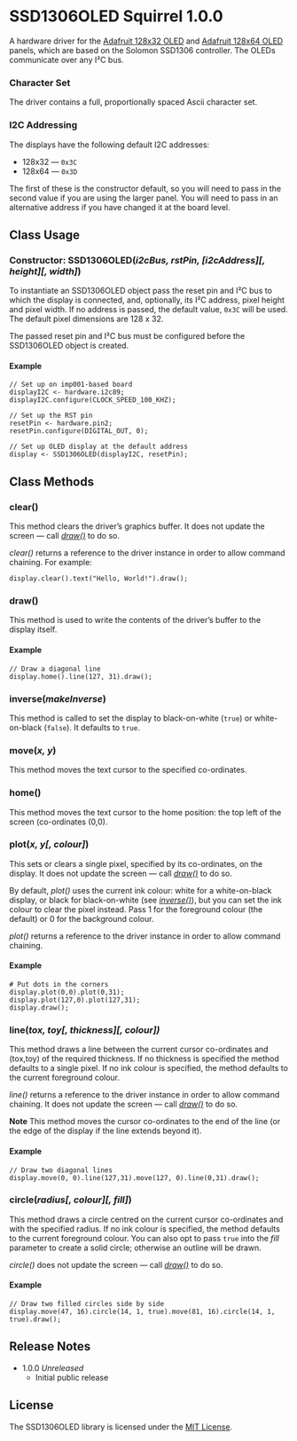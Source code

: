 # SSD1306OLED Squirrel 1.0.0 #

A hardware driver for the [Adafruit 128x32 OLED](https://www.adafruit.com/product/931) and [Adafruit 128x64 OLED](https://www.adafruit.com/product/326) panels, which are based on the Solomon SSD1306 controller. The OLEDs communicate over any I&sup2;C bus.

### Character Set ###

The driver contains a full, proportionally spaced Ascii character set.

### I2C Addressing ###

The displays have the following default I2C addresses:

- 128x32 — `0x3C`
- 128x64 — `0x3D`

The first of these is the constructor default, so you will need to pass in the second value if you are using the larger panel. You will need to pass in an alternative address if you have changed it at the board level.

## Class Usage ##

### Constructor: SSD1306OLED(*i2cBus, rstPin, [i2cAddress][, height][, width]*) ###

To instantiate an SSD1306OLED object pass the reset pin and I&sup2;C bus to which the display is connected, and, optionally, its I&sup2;C address, pixel height and pixel width. If no address is passed, the default value, `0x3C` will be used. The default pixel dimensions are 128 x 32.

The passed reset pin and I&sup2;C bus must be configured before the SSD1306OLED object is created.

#### Example ####

```squirrel
// Set up on imp001-based board
displayI2C <- hardware.i2c89;
displayI2C.configure(CLOCK_SPEED_100_KHZ);

// Set up the RST pin
resetPin <- hardware.pin2;
resetPin.configure(DIGITAL_OUT, 0);

// Set up OLED display at the default address
display <- SSD1306OLED(displayI2C, resetPin);
```

## Class Methods ##

### clear() ###

This method clears the driver’s graphics buffer. It does not update the screen — call [*draw()*](#draw) to do so.

*clear()* returns a reference to the driver instance in order to allow command chaining. For example:

```squirrel
display.clear().text("Hello, World!").draw();
```

### draw() ###

This method is used to write the contents of the driver’s buffer to the display itself.

#### Example ####

```squirrel
// Draw a diagonal line
display.home().line(127, 31).draw();
```

### inverse(*makeInverse*) ###

This method is called to set the display to black-on-white (`true`) or white-on-black (`false`). It defaults to `true`.

### move(*x, y*) ###

This method moves the text cursor to the specified co-ordinates.

### home() ###

This method moves the text cursor to the home position: the top left of the screen (co-ordinates (0,0).

### plot(*x, y[, colour]*) ###

This sets or clears a single pixel, specified by its co-ordinates, on the display. It does not update the screen — call [*draw()*](#draw) to do so.

By default, *plot()* uses the current ink colour: white for a white-on-black display, or black for black-on-white (see [*inverse()*](#inverse-makeinverse)), but you can set the ink colour to clear the pixel instead. Pass 1 for the foreground colour (the default) or 0 for the background colour.

*plot()* returns a reference to the driver instance in order to allow command chaining.

#### Example ####

```squirrel
# Put dots in the corners
display.plot(0,0).plot(0,31);
display.plot(127,0).plot(127,31);
display.draw();
```

### line(*tox, toy[, thickness][, colour])* ###

This method draws a line between the current cursor co-ordinates and (tox,toy) of the required thickness. If no thickness is specified the method defaults to a single pixel. If no ink colour is specified, the method defaults to the current foreground colour.

*line()* returns a reference to the driver instance in order to allow command chaining. It does not update the screen — call [*draw()*](#draw) to do so.

**Note** This method moves the cursor co-ordinates to the end of the line (or the edge of the display if the line extends beyond it).

#### Example ####

```squirrel
// Draw two diagonal lines
display.move(0, 0).line(127,31).move(127, 0).line(0,31).draw();
```

### circle(*radius[, colour][, fill]*) ###

This method draws a circle centred on the current cursor co-ordinates and with the specified radius. If no ink colour is specified, the method defaults to the current foreground colour. You can also opt to pass `true` into the *fill* parameter to create a solid circle; otherwise an outline will be drawn.

*circle()* does not update the screen — call [*draw()*](#draw) to do so.

#### Example ####

```squirrel
// Draw two filled circles side by side
display.move(47, 16).circle(14, 1, true).move(81, 16).circle(14, 1, true).draw();
```

## Release Notes ##

- 1.0.0 *Unreleased*
    - Initial public release

## License ##

The SSD1306OLED library is licensed under the [MIT License](LICENSE).
